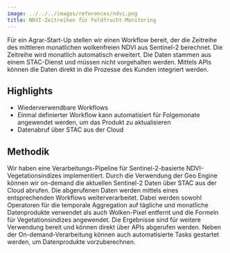 ```yaml
---
image: ../../../images/references/ndvi.png
title: NDVI-Zeitreihen für Feldfrucht-Monitoring
---
```


Für ein Agrar-Start-Up stellen wir einen Workflow bereit, der die Zeitreihe des mittleren monatlichen wolkenfreien NDVI aus Sentinel-2 berechnet. Die Zeitreihe wird monatlich automatisch erweitert. Die Daten stammen aus einem STAC-Dienst und müssen nicht vorgehalten werden. Mittels APIs können die Daten direkt in die Prozesse des Kunden integriert werden.

## Highlights

- Wiederverwendbare Workflows
- Einmal definierter Workflow kann automatisiert für Folgemonate angewendet werden, um das Produkt zu aktualisieren
- Datenabruf über STAC aus der Cloud

## Methodik

Wir haben eine Verarbeitungs-Pipeline für Sentinel-2-basierte NDVI-Vegetationsindizes implementiert. Durch die Verwendung der Geo Engine können wir on-demand die aktuellen Sentinel-2 Daten über STAC aus der Cloud abrufen. Die abgerufenen Daten werden mittels eines entsprechenden Workflows weiterverarbeitet. Dabei werden sowohl Operatoren für die temporale Aggregation auf tägliche und monatliche Datenprodukte verwendet als auch Wolken-Pixel entfernt und die Formeln für Vegetationsindizes angewendet. Die Ergebnisse sind für weitere Verwendung bereit und können direkt über APIs abgerufen werden. Neben der On-demand-Verarbeitung können auch automatisierte Tasks gestartet werden, um Datenprodukte vorzuberechnen.
